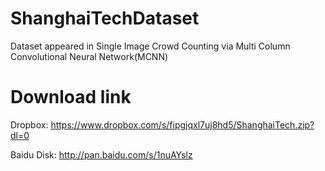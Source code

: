# ShanghaiTechDataset
Dataset appeared in Single Image Crowd Counting via Multi Column Convolutional Neural Network(MCNN)

# Download link
Dropbox:   https://www.dropbox.com/s/fipgjqxl7uj8hd5/ShanghaiTech.zip?dl=0

Baidu Disk: http://pan.baidu.com/s/1nuAYslz
